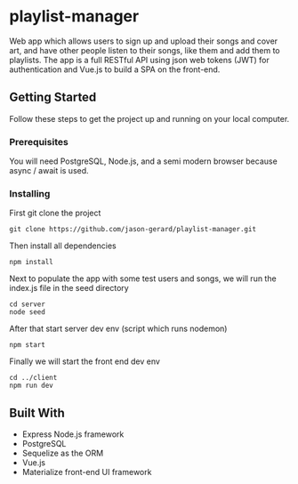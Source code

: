 # playlist-manager

Web app which allows users to sign up and upload their songs and cover art, and have other people listen to their songs, like them and add them to playlists. The app is a full RESTful API using json web tokens (JWT) for authentication and Vue.js to build a SPA on the front-end.

## Getting Started

Follow these steps to get the project up and running on your local computer.

### Prerequisites

You will need PostgreSQL, Node.js, and a semi modern browser because async / await is used.

### Installing

First git clone the project

```
git clone https://github.com/jason-gerard/playlist-manager.git
```

Then install all dependencies

```
npm install
```

Next to populate the app with some test users and songs, we will run the index.js file in the seed directory

```
cd server
node seed
```

After that start server dev env (script which runs nodemon)

```
npm start
```

Finally we will start the front end dev env

```
cd ../client
npm run dev
```

## Built With

-   Express Node.js framework
-   PostgreSQL
-   Sequelize as the ORM
-   Vue.js
-   Materialize front-end UI framework
